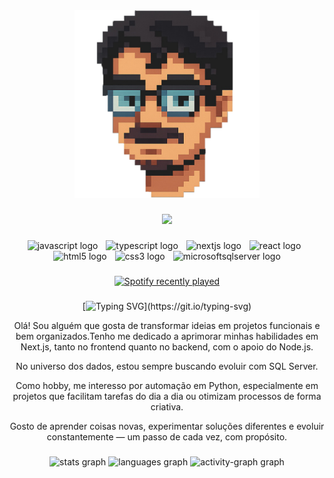 <div align="center">
  <img height="300" src="./images/elton.png"  />
</div>

###

<div align="center">
  <img src="https://visitor-badge.laobi.icu/badge?page_id=elton-r-oliveira.elton-r-oliveira&"  />
</div>

###


###

<div align="center">
  <img src="https://cdn.jsdelivr.net/gh/devicons/devicon/icons/javascript/javascript-original.svg" height="40" alt="javascript logo"  />
  <img width="5" />
  <img src="https://cdn.jsdelivr.net/gh/devicons/devicon/icons/typescript/typescript-original.svg" height="40" alt="typescript logo"  />
  <img width="5" />
  <img src="https://cdn.jsdelivr.net/gh/devicons/devicon/icons/nextjs/nextjs-original.svg" height="40" alt="nextjs logo"  />
  <img width="5" />
  <img src="https://cdn.jsdelivr.net/gh/devicons/devicon/icons/react/react-original.svg" height="40" alt="react logo"  />
  <img width="5" />
  <img src="https://cdn.jsdelivr.net/gh/devicons/devicon/icons/html5/html5-original.svg" height="40" alt="html5 logo"  />
  <img width="5" />
  <img src="https://cdn.jsdelivr.net/gh/devicons/devicon/icons/css3/css3-original.svg" height="40" alt="css3 logo"  />
  <img width="5" />
  <img src="https://cdn.jsdelivr.net/gh/devicons/devicon/icons/microsoftsqlserver/microsoftsqlserver-plain.svg" height="40" alt="microsoftsqlserver logo"  /> 
</div>

###

<div align="center">
  <a href="https://open.spotify.com/user/21skn75dn6ulysi4xhfmjctgi">
    <img src="https://spotify-recently-played-readme.vercel.app/api?user=21skn75dn6ulysi4xhfmjctgi&count=1&unique=true" alt="Spotify recently played"  />
  </a>
</div>

###

<div align="center">

[![Typing SVG](https://readme-typing-svg.herokuapp.com?font=poppins-regular&size=24&pause=1000&color=415BE0&background=FF91A400&center=true&vCenter=true&repeat=false&width=435&lines=Ol%C3%A1%2C+me+chamo+Elton+R.+Oliveira!)](https://git.io/typing-svg)
  
  Olá! Sou alguém que gosta de transformar ideias em projetos funcionais e bem organizados.Tenho me dedicado a aprimorar minhas
  habilidades em Next.js, tanto no frontend quanto no backend, com o apoio do Node.js.
  
  No universo dos dados, estou sempre buscando evoluir com SQL Server. 
  
  Como hobby, me interesso por automação em Python, especialmente em projetos que facilitam tarefas do dia a dia ou otimizam processos de forma criativa.

Gosto de aprender coisas novas, experimentar soluções diferentes e evoluir constantemente — um passo de cada vez, com propósito.
</div>

###

<div align="center">
  <img src="https://github-readme-stats.vercel.app/api?username=elton-r-oliveira&hide_title=false&hide_rank=false&show_icons=true&include_all_commits=true&count_private=true&disable_animations=false&title_color=415BE0&icon_color=40E0D0&text_color=40E0D0&bg_color=00000000&locale=pt-br&hide_border=true&order=1&custom_title=Estat%C3%ADsticas%20" height="150" alt="stats graph"  />
  <img src="https://github-readme-stats.vercel.app/api/top-langs?username=elton-r-oliveira&locale=pt-br&hide_title=false&layout=compact&card_width=320&langs_count=6&title_color=415BE0&icon_color=FF91A4&text_color=40E0D0&bg_color=00000000&hide_border=true&order=2" height="100" alt="languages graph"  />
  <img src="https://github-readme-activity-graph.vercel.app/graph?username=elton-r-oliveira&radius=16&theme=react&area=true&order=5&line=415BE0&point=40E0D0&title_color=415BE0&custom_title=Gr%C3%A1fico%20de%20Contribui%C3%A7%C3%A3o%20&bg_color=00000000&color=40E0D0&hide_border=true&hide_title=false&area_color=00000000" height="400" alt="activity-graph graph"  />
</div>

###
